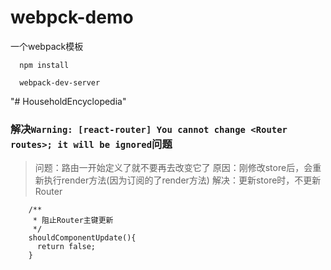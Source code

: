 # webpck-demo
一个webpack模板

```
  npm install
  
  webpack-dev-server
```
"# HouseholdEncyclopedia" 


### 解决`Warning: [react-router] You cannot change <Router routes>; it will be ignored`问题
> 问题：路由一开始定义了就不要再去改变它了
> 原因：刚修改store后，会重新执行render方法(因为订阅的了render方法)
> 解决：更新store时，不更新Router

```
    /**
     * 阻止Router主键更新
     */
    shouldComponentUpdate(){
      return false;
    }

```